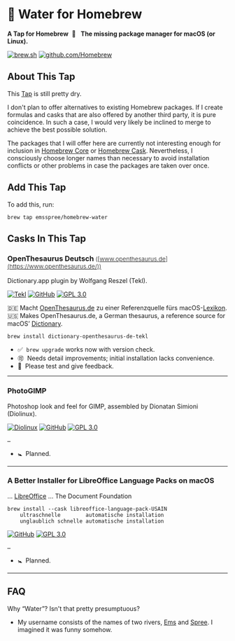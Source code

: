 # 🚰 Water for Homebrew

**A Tap for Homebrew&#x2000;🍺 &#x2000;The missing package manager for macOS (or Linux).**

[![brew.sh](https://img.shields.io/badge/-brew.sh-yellow?logo=homebrew&logoColor=white&labelColor=gray)](https://brew.sh/)
[![github.com/Homebrew](https://img.shields.io/badge/-Homebrew-yellow?logo=github&labelColor=gray)](https://github.com/Homebrew)

## About This Tap

This [Tap](https://docs.brew.sh/Taps) is still pretty dry.

I don't plan to offer alternatives to existing Homebrew packages. If I create formulas and casks that are also offered by another third party, it is pure coincidence. In such a case, I would very likely be inclined to merge to achieve the best possible solution.

The packages that I will offer here are currently not interesting enough for inclusion in [Homebrew Core](https://github.com/Homebrew/homebrew-core) or [Homebrew Cask](https://github.com/Homebrew/homebrew-cask). Nevertheless, I consciously choose longer names than necessary to avoid installation conflicts or other problems in case the packages are taken over once.

## Add This Tap

To add this, run:

    brew tap emsspree/homebrew-water

## Casks In This Tap

<!---->

### OpenThesaurus Deutsch <small style="font-weight:300">([www.openthesaurus.de](https://www.openthesaurus.de/))</small>

Dictionary.app plugin by Wolfgang Reszel (Tekl).

[![Tekl](https://img.shields.io/badge/WWW-Tekl-9cf?labelColor=gray)](https://tekl.de/)
[![GitHub](https://img.shields.io/badge/-Tekl%2Fopenthesaurus--deutsch-ddf?logo=github&labelColor=gray)](https://github.com/Tekl/openthesaurus-deutsch)
[![GPL 3.0](https://img.shields.io/badge/GPL-3.0-9d5)](https://github.com/Tekl/openthesaurus-deutsch/blob/master/LICENSE)

🇩🇪&nbsp;Macht [OpenThesaurus.de](https://www.openthesaurus.de/) zu einer Referenzquelle fürs macOS-[Lexikon](https://en.wikipedia.org/wiki/Dictionary_(software)).
🇺🇸&nbsp;Makes&nbsp;OpenThesaurus.de, a German thesaurus, a reference source for macOS’&nbsp;[Dictionary](https://en.wikipedia.org/wiki/Dictionary_(software)).

    brew install dictionary-openthesaurus-de-tekl

+ ✅&#x2000;`brew upgrade` works now with version check.
+ 🉑&#x2000;Needs detail improvements; initial installation lacks convenience.
+ 📣&#x2000;Please test and give feedback.

---

<!---->

### PhotoGIMP

Photoshop look and feel for GIMP, assembled by Dionatan Simioni (Diolinux).

[![Diolinux](https://img.shields.io/badge/WWW-Diolinux-9cf?labelColor=gray)](http://www.diolinux.com.br/)
[![GitHub](https://img.shields.io/badge/-Diolinux%2FPhotoGIMP-ddf?logo=github&labelColor=gray)](https://github.com/Diolinux/PhotoGIMP)
[![GPL 3.0](https://img.shields.io/badge/GPL-3.0-9d5)](https://github.com/Diolinux/PhotoGIMP/blob/master/LICENSE)

    …

<!-- brew install --cask photogimp -->

+ 🚼&#x2000;Planned.

---

<!---->

### A Better Installer for LibreOffice Language Packs on macOS

… [LibreOffice](https://www.libreoffice.org/) … The Document Foundation

    brew install --cask libreoffice-language-pack-USAIN
        ultraschnelle        automatische installation
        unglaublich schnelle automatische installation

[![GitHub](https://img.shields.io/badge/-emsspree%2F!!!!!-9cf?logo=github&labelColor=gray)](https://github.com/emsspree/!!!!!)
[![GPL 3.0](https://img.shields.io/badge/GPL-!!!!!3.0-9d5)](https://github.com/emsspree/!!!!!/blob/master/LICENSE)

    …

+ 🚼&#x2000;Planned.

---
<!---->
<!---->

## FAQ

Why “Water”? Isn't that pretty presumptuous?

+ My username consists of the names of two rivers, [Ems](https://en.wikipedia.org/wiki/Ems_(river)) and [Spree](https://en.wikipedia.org/wiki/Spree_(river)). I imagined it was funny somehow.
